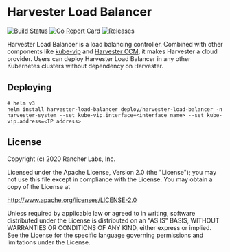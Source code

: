 Harvester Load Balancer
==========================
[![Build Status](https://drone-publish.rancher.io/api/badges/harvester/load-balancer-harvester/status.svg)](https://drone-publish.rancher.io/harvester/load-balancer-harvester)
[![Go Report Card](https://goreportcard.com/badge/github.com/harvester/load-balancer-harvester)](https://goreportcard.com/report/github.com/harvester/load-balancer-harvester)
[![Releases](https://img.shields.io/github/release/harvester/load-balancer-harvester/all.svg)](https://github.com/harvester/load-balancer-harvester/releases)

Harvester Load Balancer is a load balancing controller. Combined with other components like [kube-vip](https://github.com/kube-vip/kube-vip) and [Harvester CCM](https://github.com/harvester/cloud-provider-harvester), it makes Harvester a cloud provider.
Users can deploy Harvester Load Balancer in any other Kubernetes clusters without dependency on Harvester.

## Deploying
```
# helm v3
helm install harvester-load-balancer deploy/harvester-load-balancer -n harvester-system --set kube-vip.interface=<interface name> --set kube-vip.address=<IP address>
```

## License
Copyright (c) 2020 Rancher Labs, Inc.

Licensed under the Apache License, Version 2.0 (the "License"); you may not use this file except in compliance with the License. You may obtain a copy of the License at

http://www.apache.org/licenses/LICENSE-2.0

Unless required by applicable law or agreed to in writing, software distributed under the License is distributed on an "AS IS" BASIS, WITHOUT WARRANTIES OR CONDITIONS OF ANY KIND, either express or implied. See the License for the specific language governing permissions and limitations under the License.

